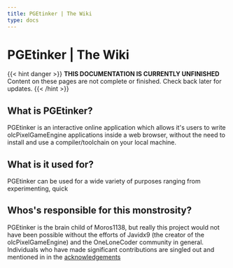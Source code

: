 ```yaml
---
title: PGEtinker | The Wiki
type: docs
---
```


# PGEtinker | The Wiki

{{< hint danger >}}
**THIS DOCUMENTATION IS CURRENTLY UNFINISHED**  
Content on these pages are not complete or finished. Check back later for updates.
{{< /hint >}}

## What is PGEtinker?

PGEtinker is an interactive online application which allows it's users to write
olcPixelGameEngine applications inside a web browser, without the need to install
and use a compiler/toolchain on your local machine.


## What is it used for?

PGEtinker can be used for a wide variety of purposes ranging from experimenting, quick

## Whos's responsible for this monstrosity?

PGEtinker is the brain child of Moros1138, but really this project would not have been
possible without the efforts of Javidx9 (the creator of the olcPixelGameEngine) and the 
OneLoneCoder community in general. Individuals who have made significant contributions are singled out and mentioned in in the [acknowledgements](docs/credits)
